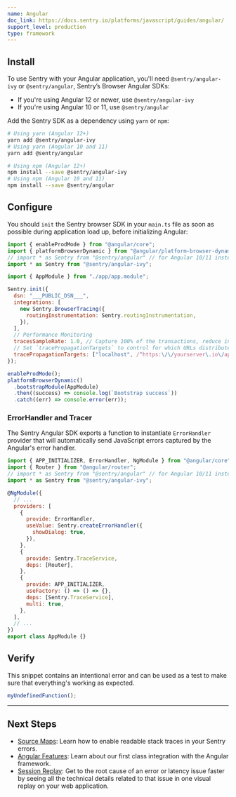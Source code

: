 ```yaml
---
name: Angular
doc_link: https://docs.sentry.io/platforms/javascript/guides/angular/
support_level: production
type: framework
---
```


<!-- * * * * * * * * * * * *  * * * * * * * ATTENTION * * * * * * * * * * * * * * * * * * * * * * * *
*                          UPDATES WILL NO LONGER BE REFLECTED IN SENTRY                            *
*                                                                                                   *
* We've successfully migrated all "getting started/wizard" documents to the main Sentry repository, *
* where you can find them in the folder named "gettingStartedDocs" ->                               *
* https://github.com/getsentry/sentry/tree/master/static/app/gettingStartedDocs.                    *
*                                                                                                   *
* Find more details about the project in the concluded Epic ->                                      *
* https://github.com/getsentry/sentry/issues/48144                                                  *
*                                                                                                   *
* This document is planned to be removed in the future. However, it has not been removed yet,       *
* primarily because self-hosted users depend on it to access instructions for setting up their      *
* platform. We need to come up with a solution before removing these docs.                          *
* * * * * * * * * * * *  * * * * * * * ATTENTION * * * * * * * * * * * * * * * * * * * * * * * * * -->

## Install

To use Sentry with your Angular application, you'll need `@sentry/angular-ivy` or `@sentry/angular`, Sentry’s Browser Angular SDKs:

- If you're using Angular 12 or newer, use `@sentry/angular-ivy`
- If you're using Angular 10 or 11, use `@sentry/angular`

Add the Sentry SDK as a dependency using `yarn` or `npm`:

```bash
# Using yarn (Angular 12+)
yarn add @sentry/angular-ivy
# Using yarn (Angular 10 and 11)
yarn add @sentry/angular

# Using npm (Angular 12+)
npm install --save @sentry/angular-ivy
# Using npm (Angular 10 and 11)
npm install --save @sentry/angular
```

## Configure

You should `init` the Sentry browser SDK in your `main.ts` file as soon as possible during application load up, before initializing Angular:

```javascript
import { enableProdMode } from "@angular/core";
import { platformBrowserDynamic } from "@angular/platform-browser-dynamic";
// import * as Sentry from "@sentry/angular" // for Angular 10/11 instead
import * as Sentry from "@sentry/angular-ivy";

import { AppModule } from "./app/app.module";

Sentry.init({
  dsn: "___PUBLIC_DSN___",
  integrations: [
    new Sentry.BrowserTracing({
      routingInstrumentation: Sentry.routingInstrumentation,
    }),
  ],
  // Performance Monitoring
  tracesSampleRate: 1.0, // Capture 100% of the transactions, reduce in production!
  // Set `tracePropagationTargets` to control for which URLs distributed tracing should be enabled
  tracePropagationTargets: ["localhost", /^https:\/\/yourserver\.io\/api/],
});

enableProdMode();
platformBrowserDynamic()
  .bootstrapModule(AppModule)
  .then((success) => console.log(`Bootstrap success`))
  .catch((err) => console.error(err));
```

### ErrorHandler and Tracer

The Sentry Angular SDK exports a function to instantiate `ErrorHandler` provider that will automatically send JavaScript errors captured by the Angular's error handler.

```javascript
import { APP_INITIALIZER, ErrorHandler, NgModule } from "@angular/core";
import { Router } from "@angular/router";
// import * as Sentry from "@sentry/angular" // for Angular 10/11 instead
import * as Sentry from "@sentry/angular-ivy";

@NgModule({
  // ...
  providers: [
    {
      provide: ErrorHandler,
      useValue: Sentry.createErrorHandler({
        showDialog: true,
      }),
    },
    {
      provide: Sentry.TraceService,
      deps: [Router],
    },
    {
      provide: APP_INITIALIZER,
      useFactory: () => () => {},
      deps: [Sentry.TraceService],
      multi: true,
    },
  ],
  // ...
})
export class AppModule {}
```

## Verify

This snippet contains an intentional error and can be used as a test to make sure that everything's working as expected.

```javascript
myUndefinedFunction();
```

---

## Next Steps

- [Source Maps](https://docs.sentry.io/platforms/javascript/guides/angular/sourcemaps/): Learn how to enable readable stack traces in your Sentry errors.
- [Angular Features](https://docs.sentry.io/platforms/javascript/guides/angular/features/): Learn about our first class integration with the Angular framework.
- [Session Replay](https://docs.sentry.io/platforms/javascript/guides/angular/session-replay/): Get to the root cause of an error or latency issue faster by seeing all the technical details related to that issue in one visual replay on your web application.
